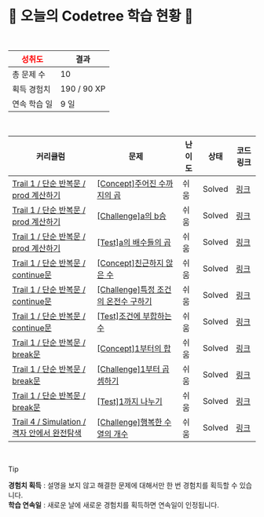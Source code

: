 # 🌲 오늘의 Codetree 학습 현황 🌲

<br />

| <span style="color:red;display:block;text-align:center;"> **성취도**</span> | 결과 |
|---|---|
| 총 문제 수 | 10 |
| 획득 경험치 | 190 / 90 XP |
| 연속 학습 일 | 9 일 |

<br />

|커리큘럼|문제|난이도|상태|코드 링크|
|---|---|---|---|---|
|[Trail 1 / 단순 반복문 / prod 계산하기](https://https://en.codetree.ai/trail-info/novice-low/)|[[Concept]주어진 수까지의 곱](https://https://en.codetree.ai/trails/complete/curated-cards/intro-multiplication-up-to-a-given-number/)|쉬움|Solved|[링크](https://github.com/gamamoe/Codetree-TILs/blob/main/250114/%EC%A3%BC%EC%96%B4%EC%A7%84%20%EC%88%98%EA%B9%8C%EC%A7%80%EC%9D%98%20%EA%B3%B1/multiplication-up-to-a-given-number.py)|
|[Trail 1 / 단순 반복문 / prod 계산하기](https://https://en.codetree.ai/trail-info/novice-low/)|[[Challenge]a의 b승](https://https://en.codetree.ai/trails/complete/curated-cards/challenge-a-to-the-power-of-b/)|쉬움|Solved|[링크](https://github.com/gamamoe/Codetree-TILs/blob/main/250114/a%EC%9D%98%20b%EC%8A%B9/a-to-the-power-of-b.py)|
|[Trail 1 / 단순 반복문 / prod 계산하기](https://https://en.codetree.ai/trail-info/novice-low/)|[[Test]a의 배수들의 곱](https://https://en.codetree.ai/trails/complete/curated-cards/test-product-of-multiples-of-a/)|쉬움|Solved|[링크](https://github.com/gamamoe/Codetree-TILs/blob/main/250114/a%EC%9D%98%20%EB%B0%B0%EC%88%98%EB%93%A4%EC%9D%98%20%EA%B3%B1/product-of-multiples-of-a.py)|
|[Trail 1 / 단순 반복문 / continue문](https://https://en.codetree.ai/trail-info/novice-low/)|[[Concept]친근하지 않은 수](https://https://en.codetree.ai/trails/complete/curated-cards/intro-unfriendly-number/)|쉬움|Solved|[링크](https://github.com/gamamoe/Codetree-TILs/blob/main/250114/%EC%B9%9C%EA%B7%BC%ED%95%98%EC%A7%80%20%EC%95%8A%EC%9D%80%20%EC%88%98/unfriendly-number.py)|
|[Trail 1 / 단순 반복문 / continue문](https://https://en.codetree.ai/trail-info/novice-low/)|[[Challenge]특정 조건의 온전수 구하기](https://https://en.codetree.ai/trails/complete/curated-cards/challenge-print-onjeonsu/)|쉬움|Solved|[링크](https://github.com/gamamoe/Codetree-TILs/blob/main/250114/%ED%8A%B9%EC%A0%95%20%EC%A1%B0%EA%B1%B4%EC%9D%98%20%EC%98%A8%EC%A0%84%EC%88%98%20%EA%B5%AC%ED%95%98%EA%B8%B0/print-onjeonsu.py)|
|[Trail 1 / 단순 반복문 / continue문](https://https://en.codetree.ai/trail-info/novice-low/)|[[Test]조건에 부합하는 수](https://https://en.codetree.ai/trails/complete/curated-cards/test-number-that-meets-the-condition/)|쉬움|Solved|[링크](https://github.com/gamamoe/Codetree-TILs/blob/main/250114/%EC%A1%B0%EA%B1%B4%EC%97%90%20%EB%B6%80%ED%95%A9%ED%95%98%EB%8A%94%20%EC%88%98/number-that-meets-the-condition.py)|
|[Trail 1 / 단순 반복문 / break문](https://https://en.codetree.ai/trail-info/novice-low/)|[[Concept]1부터의 합](https://https://en.codetree.ai/trails/complete/curated-cards/intro-sum-from-the-one/)|쉬움|Solved|[링크](https://github.com/gamamoe/Codetree-TILs/blob/main/250114/1%EB%B6%80%ED%84%B0%EC%9D%98%20%ED%95%A9/sum-from-the-one.py)|
|[Trail 1 / 단순 반복문 / break문](https://https://en.codetree.ai/trail-info/novice-low/)|[[Challenge]1부터 곱셈하기](https://https://en.codetree.ai/trails/complete/curated-cards/challenge-multiple-from-one/)|쉬움|Solved|[링크](https://github.com/gamamoe/Codetree-TILs/blob/main/250114/1%EB%B6%80%ED%84%B0%20%EA%B3%B1%EC%85%88%ED%95%98%EA%B8%B0/multiple-from-one.py)|
|[Trail 1 / 단순 반복문 / break문](https://https://en.codetree.ai/trail-info/novice-low/)|[[Test]1까지 나누기](https://https://en.codetree.ai/trails/complete/curated-cards/test-divide-by-1/)|쉬움|Solved|[링크](https://github.com/gamamoe/Codetree-TILs/blob/main/250114/1%EA%B9%8C%EC%A7%80%20%EB%82%98%EB%88%84%EA%B8%B0/divide-by-1.py)|
|[Trail 4 / Simulation / 격자 안에서 완전탐색](https://https://en.codetree.ai/trail-info/intermediate-low/)|[[Challenge]행복한 수열의 개수](https://https://en.codetree.ai/trails/complete/curated-cards/challenge-number-of-happy-sequence/)|쉬움|Solved|[링크](https://github.com/gamamoe/Codetree-TILs/blob/main/250114/%ED%96%89%EB%B3%B5%ED%95%9C%20%EC%88%98%EC%97%B4%EC%9D%98%20%EA%B0%9C%EC%88%98/number-of-happy-sequence.py)|


<br />

> [!TIP]
> **경험치 획득** : 설명을 보지 않고 해결한 문제에 대해서만 한 번 경험치를 획득할 수 있습니다.  
> **학습 연속일** : 새로운 날에 새로운 경험치를 획득하면 연속일이 인정됩니다.


